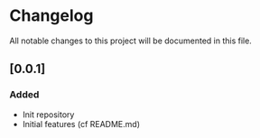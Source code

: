 # Changelog
All notable changes to this project will be documented in this file.

## [0.0.1]
### Added
- Init repository
- Initial features (cf README.md)